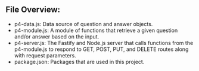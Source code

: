 ## File Overview:

- p4-data.js: Data source of question and answer objects.
- p4-module.js: A module of functions that retrieve a given question and/or answer based on the input.
- p4-server.js: The Fastify and Node.js server that calls functions from the p4-module.js to respond to GET, POST, PUT, and DELETE routes along with request parameters.
- package.json: Packages that are used in this project.

<img src="" alt="" width="" height="">
